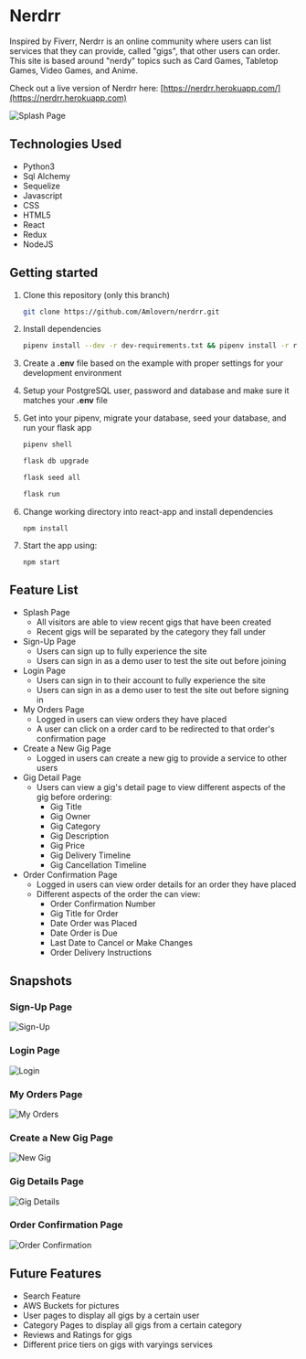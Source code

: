 # Nerdrr

Inspired by Fiverr, Nerdrr is an online community where users can list services that they can provide, called "gigs", that other users can order. This site is based around "nerdy" topics such as Card Games, Tabletop Games, Video Games, and Anime.

Check out a live version of Nerdrr here: [https://nerdrr.herokuapp.com/](https://nerdrr.herokuapp.com)

![Splash Page](https://user-images.githubusercontent.com/97067452/174206331-1b0b6970-a025-4029-a117-0c4773d74637.png)

## Technologies Used
 - Python3
 - Sql Alchemy
 - Sequelize
 - Javascript
 - CSS
 - HTML5
 - React
 - Redux
 - NodeJS

## Getting started
1. Clone this repository (only this branch)

   ```bash
   git clone https://github.com/Amlovern/nerdrr.git
   ```

2. Install dependencies

      ```bash
      pipenv install --dev -r dev-requirements.txt && pipenv install -r requirements.txt
      ```

3. Create a **.env** file based on the example with proper settings for your
   development environment
   
4. Setup your PostgreSQL user, password and database and make sure it matches your **.env** file

5. Get into your pipenv, migrate your database, seed your database, and run your flask app

   ```bash
   pipenv shell
   ```

   ```bash
   flask db upgrade
   ```

   ```bash
   flask seed all
   ```

   ```bash
   flask run
   ```

6. Change working directory into react-app and install dependencies

    `npm install`
    
7. Start the app using:

    `npm start`

## Feature List

- Splash Page
  - All visitors are able to view recent gigs that have been created
  - Recent gigs will be separated by the category they fall under
- Sign-Up Page
  - Users can sign up to fully experience the site
  - Users can sign in as a demo user to test the site out before joining
- Login Page
  - Users can sign in to their account to fully experience the site
  - Users can sign in as a demo user to test the site out before signing in
- My Orders Page
  - Logged in users can view orders they have placed
  - A user can click on a order card to be redirected to that order's confirmation page
- Create a New Gig Page
  - Logged in users can create a new gig to provide a service to other users
- Gig Detail Page
  - Users can view a gig's detail page to view different aspects of the gig before ordering:
    - Gig Title
    - Gig Owner
    - Gig Category
    - Gig Description
    - Gig Price
    - Gig Delivery Timeline
    - Gig Cancellation Timeline
- Order Confirmation Page
  - Logged in users can view order details for an order they have placed
  - Different aspects of the order the can view:
    - Order Confirmation Number
    - Gig Title for Order
    - Date Order was Placed
    - Date Order is Due
    - Last Date to Cancel or Make Changes
    - Order Delivery Instructions

## Snapshots


### Sign-Up Page
![Sign-Up](https://user-images.githubusercontent.com/97067452/174206432-d890d906-0966-44be-8d56-fe8f34c0ccec.png)

### Login Page
![Login](https://user-images.githubusercontent.com/97067452/174206495-e30c83a1-6d78-41ad-83d4-d317cf485b91.png)

### My Orders Page
![My Orders](https://user-images.githubusercontent.com/97067452/174207621-2ac3ffa9-9e37-439d-918e-d2e6a473c56c.png)

### Create a New Gig Page
![New Gig](https://user-images.githubusercontent.com/97067452/174207653-28eeff00-af2b-4f68-b16f-69af9f712336.png)

### Gig Details Page
![Gig Details](https://user-images.githubusercontent.com/97067452/174207744-cc799eab-a525-4aeb-ae96-ce976f8d010e.png)

### Order Confirmation Page
![Order Confirmation](https://user-images.githubusercontent.com/97067452/174207892-63d33e23-05cb-47de-97ae-31b73ab03150.png)

## Future Features

 - Search Feature
 - AWS Buckets for pictures
 - User pages to display all gigs by a certain user
 - Category Pages to display all gigs from a certain category
 - Reviews and Ratings for gigs
 - Different price tiers on gigs with varyings services
